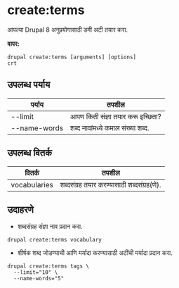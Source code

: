 # create:terms
आपल्या Drupal 8 अनुप्रयोगासाठी डमी अटी तयार करा.

**वापर:**
```
drupal create:terms [arguments] [options]
crt
```

## उपलब्ध पर्याय
पर्याय | तपशील
-------|-------------
--limit | आपण किती संज्ञा तयार करू इच्छिता?
--name-words | शब्द नावांमध्ये कमाल संख्या शब्द.

## उपलब्ध वितर्क
वितर्क | तपशील
---------|-------------
vocabularies | शब्दसंग्रह तयार करण्यासाठी शब्दसंग्रह(णे).

## उदाहरणे
* शब्दसंग्रह संज्ञा नाव प्रदान करा.
```
drupal create:terms vocabulary
```
* शीर्षक शब्द जोडण्याची आणि मर्यादा करण्यासाठी अटींची मर्यादा प्रदान करा.
```
drupal create:terms tags \
  --limit="10" \
  --name-words="5"
```
